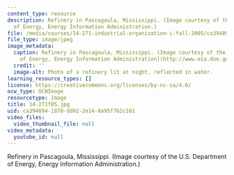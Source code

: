 ```yaml
---
content_type: resource
description: Refinery in Pascagoula, Mississippi. (Image courtesy of the U.S. Department
  of Energy, Energy Information Administration.)
file: /media/courses/14-271-industrial-organization-i-fall-2005/ca3948941878dd922e148a95f7b2c161_14-271f05.jpg
file_type: image/jpeg
image_metadata:
  caption: Refinery in Pascagoula, Mississippi. (Image courtesy of the [U.S. Department
    of Energy, Energy Information Administration](http://www.eia.doe.gov/).)
  credit: ''
  image-alt: Photo of a refinery lit at night, reflected in water.
learning_resource_types: []
license: https://creativecommons.org/licenses/by-nc-sa/4.0/
ocw_type: OCWImage
resourcetype: Image
title: 14-271f05.jpg
uid: ca394894-1878-dd92-2e14-8a95f7b2c161
video_files:
  video_thumbnail_file: null
video_metadata:
  youtube_id: null
---
```

Refinery in Pascagoula, Mississippi. (Image courtesy of the U.S. Department of Energy, Energy Information Administration.)